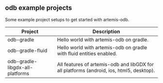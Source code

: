 ## odb example projects

Some example project setups to get started with artemis-odb.

| Project                           |  Description     |
|-----------------------------------|----------------------| 
| odb-gradle                        | Hello world with artemis-odb on gradle.
| odb-gradle-fluid                  | Hello world with artemis-odb on gradle with fluid entities enabled.
| odb-gradle-libgdx-all-platforms   | All features of artemis-odb and libGDX for all platforms (android, ios, html5, desktop). 
                     
